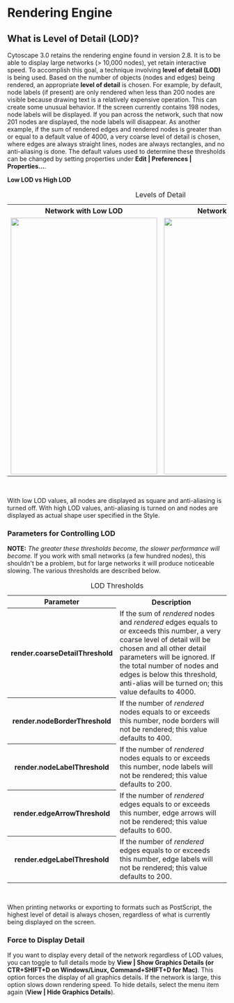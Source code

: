 <a id="rendering_engine"> </a>
# Rendering Engine

<a id="what_is_level_of_detail_lod"> </a>
## What is Level of Detail (LOD)?

Cytoscape 3.0 retains the rendering engine found in version 2.8. It is
to be able to display large networks (> 10,000 nodes), yet retain
interactive speed. To accomplish this goal, a technique involving
**level of detail (LOD)** is being used. Based on the number of objects
(nodes and edges) being rendered, an appropriate **level of detail** is
chosen. For example, by default, node labels (if present) are only
rendered when less than 200 nodes are visible because drawing text is a
relatively expensive operation. This can create some unusual behavior.
If the screen currently contains 198 nodes, node labels will be
displayed. If you pan across the network, such that now 201 nodes are
displayed, the node labels will disappear. As another example, if the
sum of rendered edges and rendered nodes is greater than or equal to a
default value of 4000, a very coarse level of detail is chosen, where
edges are always straight lines, nodes are always rectangles, and no
anti-aliasing is done. The default values used to determine these
thresholds can be changed by setting properties under **Edit |
Preferences | Properties...**.

**Low LOD vs High LOD**

<table cellspacing="0">
<caption>Levels of Detail</caption>
<tbody>
<tr> <th class="center">Network with <b>Low</b> LOD</th>                                                            <th class="center">Network with <b>High</b> LOD</th>                                                       </tr>
<tr> <td class="center left"><img src="_static/images/Rendering_Engine/LowLOD.png" height="589" width="336" /></td> <td class="center"><img src="_static/images/Rendering_Engine/HighLOD.png" height="589" width="336" /></td> </tr>
</tbody>
</table>
<br>

With low LOD values, all nodes are displayed as square and anti-aliasing
is turned off. With high LOD values, anti-aliasing is turned on and
nodes are displayed as actual shape user specified in the Style.

<a id="parameters_for_controlling_lod"> </a>
### Parameters for Controlling LOD

**NOTE:** *The greater these thresholds become, the slower performance
will become.* If you work with small networks (a few hundred nodes),
this shouldn't be a problem, but for large networks it will produce
noticeable slowing. The various thresholds are described below.

<table cellspacing="0">
<caption>LOD Thresholds</caption>
<tr> <th class="">Parameter</th>                          <th class="">Description</th>                                                                                                                                  </tr>
<tr> <th class="spec">render.coarseDetailThreshold</th>  <td class="">If the sum of <i>rendered</i> nodes and <i>rendered</i> edges equals to or exceeds this number, a very coarse level of detail will be chosen and all other detail parameters will be ignored. If the total number of nodes and edges is below this threshold, anti-alias will be turned on; this value defaults to 4000.</td> </tr>
<tr> <th class="specalt">render.nodeBorderThreshold</th> <td class="alt">If the number of <i>rendered</i> nodes equals to or exceeds this number, node borders will not be rendered; this value defaults to 400.</td>  </tr>
<tr> <th class="spec">render.nodeLabelThreshold</th>     <td class="">If the number of <i>rendered</i> nodes equals to or exceeds this number, node labels will not be rendered; this value defaults to 200.</td>      </tr>
<tr> <th class="specalt">render.edgeArrowThreshold</th>  <td class="alt">If the number of <i>rendered</i> edges equals to or exceeds this number, edge arrows will not be rendered; this value defaults to 600.</td>   </tr>
<tr> <th class="spec">render.edgeLabelThreshold</th>     <td class="">If the number of <i>rendered</i> edges equals to or exceeds this number, edge labels will not be rendered; this value defaults to 200.</td>      </tr>
</table>
<br>

When printing networks or exporting to formats such as PostScript, the
highest level of detail is always chosen, regardless of what is
currently being displayed on the screen.

<a id="force_to_display_detail"> </a>
### Force to Display Detail

If you want to display every detail of the network regardless of LOD
values, you can toggle to full details mode by **View | Show Graphics
Details (or CTR+SHIFT+D on Windows/Linux, Command+SHIFT+D for Mac)**.
This option forces the display of all graphics details. If the network
is large, this option slows down rendering speed. To hide details,
select the menu item again (**View | Hide Graphics Details**).
